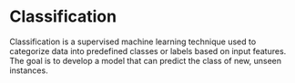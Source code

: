 # Classification
Classification is a supervised machine learning technique used to categorize data into predefined classes or labels based on input features. The goal is to develop a model that can predict the class of new, unseen instances.

